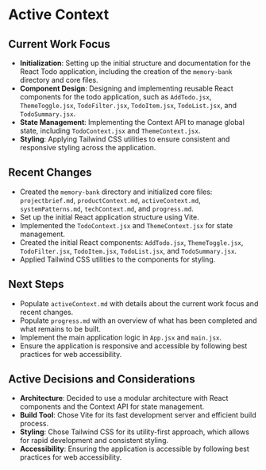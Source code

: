 # Active Context

## Current Work Focus
- **Initialization**: Setting up the initial structure and documentation for the React Todo application, including the creation of the `memory-bank` directory and core files.
- **Component Design**: Designing and implementing reusable React components for the todo application, such as `AddTodo.jsx`, `ThemeToggle.jsx`, `TodoFilter.jsx`, `TodoItem.jsx`, `TodoList.jsx`, and `TodoSummary.jsx`.
- **State Management**: Implementing the Context API to manage global state, including `TodoContext.jsx` and `ThemeContext.jsx`.
- **Styling**: Applying Tailwind CSS utilities to ensure consistent and responsive styling across the application.

## Recent Changes
- Created the `memory-bank` directory and initialized core files: `projectbrief.md`, `productContext.md`, `activeContext.md`, `systemPatterns.md`, `techContext.md`, and `progress.md`.
- Set up the initial React application structure using Vite.
- Implemented the `TodoContext.jsx` and `ThemeContext.jsx` for state management.
- Created the initial React components: `AddTodo.jsx`, `ThemeToggle.jsx`, `TodoFilter.jsx`, `TodoItem.jsx`, `TodoList.jsx`, and `TodoSummary.jsx`.
- Applied Tailwind CSS utilities to the components for styling.

## Next Steps
- Populate `activeContext.md` with details about the current work focus and recent changes.
- Populate `progress.md` with an overview of what has been completed and what remains to be built.
- Implement the main application logic in `App.jsx` and `main.jsx`.
- Ensure the application is responsive and accessible by following best practices for web accessibility.

## Active Decisions and Considerations
- **Architecture**: Decided to use a modular architecture with React components and the Context API for state management.
- **Build Tool**: Chose Vite for its fast development server and efficient build process.
- **Styling**: Chose Tailwind CSS for its utility-first approach, which allows for rapid development and consistent styling.
- **Accessibility**: Ensuring the application is accessible by following best practices for web accessibility.
